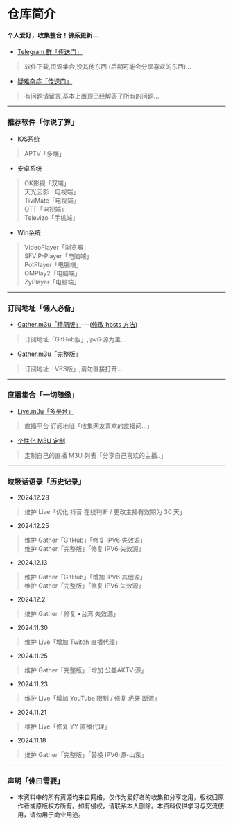 
# 仓库简介
#### 个人爱好，收集整合！佛系更新…
* [Telegram 群「传送门」](https://t.me/Y_anGGGGGG)
>软件下载,资源集合,没其他东西 (后期可能会分享喜欢的东西)...
* [疑难杂症「传送门」](https://github.com/YanG-1989/m3u/issues)
>有问题请留言,基本上置顶已经解答了所有的问题... 
---
### 推荐软件「你说了算」  
* IOS系统  
>APTV「多端」  
* 安卓系统
>OK影视「双端」  
>天光云影「电视端」   
>TiviMate「电视端」   
>OTT「电视端」   
>Televizo「手机端」  
* Win系统
>VideoPlayer「浏览器」  
>SFVIP-Player「电脑端」  
>PotPlayer「电脑端」  
>QMPlay2「电脑端」  
>ZyPlayer「电脑端」   
---
### 订阅地址「懒人必备」   
* [Gather.m3u「精简版」](https://bit.ly/IPTV-Gather)---([修改 hosts 方法](https://raw.githubusercontent.com/YanG-1989/m3u/refs/heads/main/hosts.txt))  
> 订阅地址「GitHub版」,ipv6·源为主...    
* [Gather.m3u「完整版」](https://tv.iill.top/m3u/Gather)  
> 订阅地址「VPS版」,请勿直接打开...  
---
### 直播集合「一切随缘」  
* [Live.m3u「多平台」](https:///tv.iill.top/m3u/Live)  
>直播平台 订阅地址「收集网友喜欢的直播间...」
* [个性化 M3U 定制](https://m.iill.top)  
>定制自己的直播 M3U 列表「分享自己喜欢的主播..」
---
### 垃圾话语录「历史记录」  
* 2024.12.28 
>维护 Live「优化 抖音 在线判断 / 更改主播有效期为 30 天」  
* 2024.12.25 
>维护 Gather「GitHub」「修复 IPV6·失效源」  
>维护 Gather「完整版」「修复 IPV6·失效源」
* 2024.12.13  
>维护 Gather「GitHub」「增加 IPV6·其他源」  
>维护 Gather「完整版」「修复 IPV6·失效源」
* 2024.12.2   
>维护 Gather「修复 •台湾 失效源」  
* 2024.11.30 
>维护 Live「增加 Twitch 直播代理」
* 2024.11.25
>维护 Gather「完整版」「增加 公益AKTV·源」 
* 2024.11.23  
>维护 Live「增加 YouTube 限制 / 修复 虎牙 断流」  
* 2024.11.21   
>维护 Live「修复 YY 直播代理」  
* 2024.11.18
>维护 Gather「完整版」「替换 IPV6·源-山东」  
---

### 声明「佛曰需要」
* 本资料中的所有资源均来自网络，仅作为爱好者的收集和分享之用，版权归原作者或原版权方所有。如有侵权，请联系本人删除。本资料仅供学习与交流使用，请勿用于商业用途。
